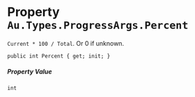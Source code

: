 # Property `Au.Types.ProgressArgs.Percent`

`Current * 100 / Total`. Or 0 if unknown.

```
public int Percent { get; init; }
```

##### Property Value

`int`